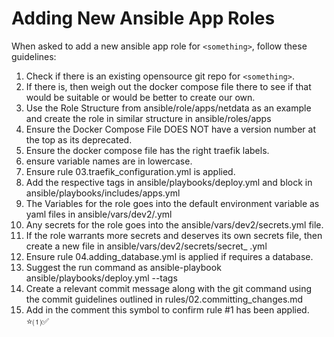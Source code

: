 # Adding New Ansible App Roles

When asked to add a new ansible app role for `<something>`, follow these guidelines:

1. Check if there is an existing opensource git repo for `<something>`.
2. If there is, then weigh out the docker compose file there to see if that would be suitable or would be better to create our own.
3. Use the Role Structure from ansible/role/apps/netdata as an example and create the role in similar structure in ansible/roles/apps
4. Ensure the Docker Compose File DOES NOT have a version number at the top as its deprecated.
5. Ensure the docker compose file has the right traefik labels.
6. ensure variable names are in lowercase.
7. Ensure rule 03.traefik_configuration.yml is applied.
8. Add the respective tags in ansible/playbooks/deploy.yml and block in ansible/playbooks/includes/apps.yml
9. The Variables for the role goes into the default environment variable as yaml files in ansible/vars/dev2/<something>.yml
10. Any secrets for the role goes into the ansible/vars/dev2/secrets.yml file.
11. If the role warrants more secrets and deserves its own secrets file, then create a new file in ansible/vars/dev2/secrets/secret_ <something>.yml
12. Ensure rule 04.adding_database.yml is applied if <something> requires a database.
13. Suggest the run command as ansible-playbook ansible/playbooks/deploy.yml --tags <something>
14. Create a relevant commit message along with the git command using the commit guidelines outlined in rules/02.committing_changes.md
15. Add in the comment this symbol to confirm rule #1 has been applied.  ⭐⑴✅



